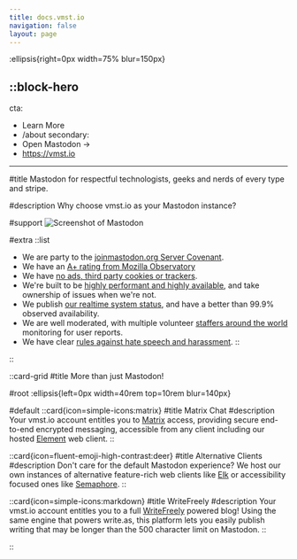 ```yaml
---
title: docs.vmst.io
navigation: false
layout: page
---
```


:ellipsis{right=0px width=75% blur=150px}

::block-hero
---
cta:
  - Learn More
  - /about
secondary:
  - Open Mastodon →
  - https://vmst.io
---

#title
Mastodon for respectful technologists, geeks and nerds of every type and stripe.

#description
Why choose vmst.io as your Mastodon instance?

#support
![Screenshot of Mastodon](/mastodon-screenshot.png)

#extra
  ::list
  - We are party to the [joinmastodon.org Server Covenant](https://joinmastodon.org/covenant).
  - We have an [A+ rating from Mozilla Observatory](https://observatory.mozilla.org/analyze/vmst.io) 
  - We have [no ads, third party cookies or trackers](https://themarkup.org/blacklight?url=vmst.io).
  - We're built to be [highly performant and highly available](/infrastructure), and take ownership of issues when we're not.
  - We publish [our realtime system status](https://status.vmst.io), and have a better than 99.9% observed availability.
  - We are well moderated, with multiple volunteer [staffers around the world](/about/staff) monitoring for user reports.
  - We have clear [rules against hate speech and harassment](/rules).
  ::

::

::card-grid
#title
More than just Mastodon!

#root
:ellipsis{left=0px width=40rem top=10rem blur=140px}

#default
  ::card{icon=simple-icons:matrix}
  #title
  Matrix Chat
  #description
  Your vmst.io account entitles you to [Matrix](/matrix) access, providing secure end-to-end encrypted messaging, accessible from any client including our hosted [Element](https://element.vmst.io) web client.
  ::

  ::card{icon=fluent-emoji-high-contrast:deer}
  #title
  Alternative Clients
  #description
  Don't care for the default Mastodon experience? We host our own instances of alternative feature-rich web clients like [Elk](https://elk.vmst.io) or accessibility focused ones like [Semaphore](https://semaphore.vmst.io).
  ::

  ::card{icon=simple-icons:markdown}
  #title
  WriteFreely
  #description
  Your vmst.io account entitles you to a full [WriteFreely](https://write.vmst.io) powered blog! Using the same engine that powers write.as, this platform lets you easily publish writing that may be longer than the 500 character limit on Mastodon.
  ::

::
